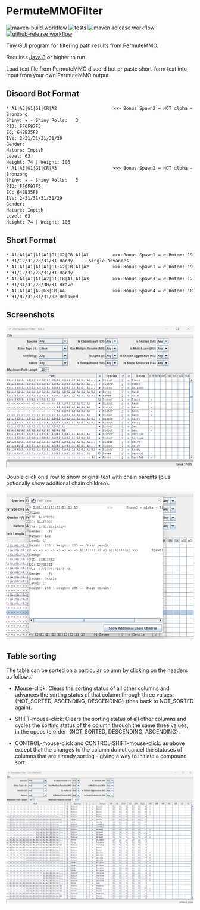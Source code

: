 # PermuteMMOFilter
[![maven-build workflow](https://github.com/darkenzee/PermuteMMOFilter/actions/workflows/maven-build.yml/badge.svg)](https://github.com/darkenzee/PermuteMMOFilter/actions/workflows/maven-build.yml) [![tests](https://img.shields.io/endpoint?url=https://gist.githubusercontent.com/darkenzee/1adc6e2e2a100187949bb9fcec235421/raw/PermuteMMOFilter-junit.json&cacheSeconds=300)](https://github.com/darkenzee/PermuteMMOFilter/actions/workflows/maven-build.yml) [![maven-release workflow](https://github.com/darkenzee/PermuteMMOFilter/actions/workflows/maven-release.yml/badge.svg)](https://github.com/darkenzee/PermuteMMOFilter/actions/workflows/maven-release.yml) [![github-release workflow](https://github.com/darkenzee/PermuteMMOFilter/actions/workflows/github-release.yml/badge.svg)](https://github.com/darkenzee/PermuteMMOFilter/actions/workflows/github-release.yml)


Tiny GUI program for filtering path results from PermuteMMO.

Requires [Java 8](https://github.com/corretto/corretto-8/releases) or higher to run.

Load text file from PermuteMMO discord bot or paste short-form text into input from your own PermuteMMO output.

## Discord Bot Format
```
* A1|A3|G1|G1|CR|A2                     >>> Bonus Spawn2 = NOT αlpha - Bronzong
Shiny: ★ - Shiny Rolls:   3
PID: FF6F97F5
EC: 64BB35F8
IVs: 2/31/31/31/31/29
Gender: 
Nature: Impish
Level: 63
Height: 74 | Weight: 106
* A1|A3|G1|G1|CR|A3                     >>> Bonus Spawn2 = NOT αlpha - Bronzong
Shiny: ★ - Shiny Rolls:   3
PID: FF6F97F5
EC: 64BB35F8
IVs: 2/31/31/31/31/29
Gender: 
Nature: Impish
Level: 63
Height: 74 | Weight: 106
```

## Short Format
```
* A1|A1|A1|A1|A1|G1|G2|CR|A1|A1         >>> Bonus Spawn1 = α-Rotom: 19 * 31/12/31/28/31/31 Hardy   -- Single advances!
* A1|A1|A1|A1|A1|G1|G2|CR|A1|A2         >>> Bonus Spawn1 = α-Rotom: 19 * 31/12/31/28/31/31 Hardy
* A1|A1|A1|A1|A2|G1|CR|A1|A1|A3         >>> Bonus Spawn3 = α-Rotom: 12 * 31/31/31/28/30/31 Brave
* A1|A1|A1|A2|G3|CR|A4                  >>> Bonus Spawn4 = α-Rotom: 18 * 31/07/31/31/31/02 Relaxed
```


## Screenshots

![Main Filter Window](src/main/resources/screenshots/MainFilter.png "Main Filter Window")

Double click on a row to show original text with chain parents (plus optionally show additional chain children).

![Path View](src/main/resources/screenshots/OriginalPathText.png "Path View")

## Table sorting
The table can be sorted on a particular column by clicking on the headers as follows.

 * Mouse-click: Clears the sorting status of all other columns and advances the sorting status of that column through three values: {NOT_SORTED, ASCENDING, DESCENDING} (then back to NOT_SORTED again).

 
 * SHIFT-mouse-click: Clears the sorting status of all other columns and cycles the sorting status of the column through the same three values, in the opposite order: {NOT_SORTED, DESCENDING, ASCENDING}.


 * CONTROL-mouse-click and CONTROL-SHIFT-mouse-click: as above except that the changes to the column do not cancel the statuses of columns that are already sorting - giving a way to initiate a compound sort.

 
![Sorting Example](src/main/resources/screenshots/SortingExample.png "Sorting Example")

